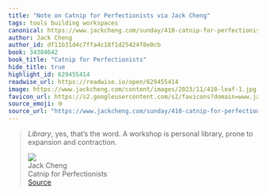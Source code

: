 ```yaml
---
title: "Note on Catnip for Perfectionists via Jack Cheng"
tags: tools building workspaces
canonical: https://www.jackcheng.com/sunday/410-catnip-for-perfectionists/?ref=sunday-newsletter
author: Jack Cheng
author_id: df11b31d4c7ffa4c18f1d25424f8e0cb
book: 34384642
book_title: "Catnip for Perfectionists"
hide_title: true
highlight_id: 629455414
readwise_url: https://readwise.io/open/629455414
image: https://www.jackcheng.com/content/images/2023/11/410-leaf-1.jpg
favicon_url: https://s2.googleusercontent.com/s2/favicons?domain=www.jackcheng.com
source_emoji: 🌐
source_url: "https://www.jackcheng.com/sunday/410-catnip-for-perfectionists/?ref=sunday-newsletter#:~:text=*Library*%2C%20yes%2C%20that%E2%80%99s,expansion%20and%20contraction."
---
```


> *Library*, yes, that’s the word. A workshop is personal library, prone to expansion and contraction.
> <div class="quoteback-footer"><div class="quoteback-avatar"><img class="mini-favicon" src="https://s2.googleusercontent.com/s2/favicons?domain=www.jackcheng.com"></div><div class="quoteback-metadata"><div class="metadata-inner"><span style="display:none">FROM:</span><div aria-label="Jack Cheng" class="quoteback-author"> Jack Cheng</div><div aria-label="Catnip for Perfectionists" class="quoteback-title"> Catnip for Perfectionists</div></div></div><div class="quoteback-backlink"><a target="_blank" aria-label="go to the full text of this quotation" rel="noopener" href="https://www.jackcheng.com/sunday/410-catnip-for-perfectionists/?ref=sunday-newsletter#:~:text=*Library*%2C%20yes%2C%20that%E2%80%99s,expansion%20and%20contraction." class="quoteback-arrow"> Source</a></div></div>